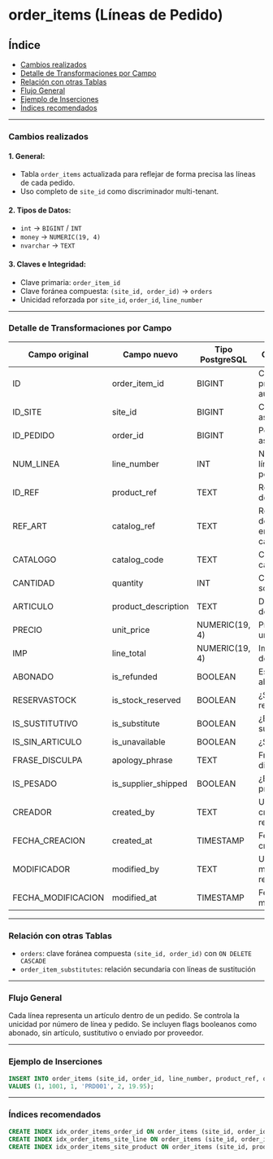 # order_items (Líneas de Pedido)

## Índice

* [Cambios realizados](#cambios-realizados)
* [Detalle de Transformaciones por Campo](#detalle-de-transformaciones-por-campo)
* [Relación con otras Tablas](#relación-con-otras-tablas)
* [Flujo General](#flujo-general)
* [Ejemplo de Inserciones](#ejemplo-de-inserciones)
* [Índices recomendados](#índices-recomendados)

---

### Cambios realizados

#### 1. General:

* Tabla `order_items` actualizada para reflejar de forma precisa las líneas de cada pedido.
* Uso completo de `site_id` como discriminador multi-tenant.

#### 2. Tipos de Datos:

* `int` → `BIGINT` / `INT`
* `money` → `NUMERIC(19, 4)`
* `nvarchar` → `TEXT`

#### 3. Claves e Integridad:

* Clave primaria: `order_item_id`
* Clave foránea compuesta: `(site_id, order_id)` → `orders`
* Unicidad reforzada por `site_id`, `order_id`, `line_number`

---

### Detalle de Transformaciones por Campo

| Campo original      | Campo nuevo           | Tipo PostgreSQL | Comentario                             |
| ------------------- | --------------------- | --------------- | -------------------------------------- |
| ID                  | order_item_id         | BIGINT          | Clave primaria autonumérica            |
| ID_SITE             | site_id               | BIGINT          | Cliente (sitio) asociado               |
| ID_PEDIDO           | order_id              | BIGINT          | Pedido asociado                        |
| NUM_LINEA           | line_number           | INT             | Número de línea del pedido             |
| ID_REF              | product_ref           | TEXT            | Referencia del producto                |
| REF_ART             | catalog_ref           | TEXT            | Referencia del artículo en el catálogo |
| CATALOGO            | catalog_code          | TEXT            | Código del catálogo                    |
| CANTIDAD            | quantity              | INT             | Cantidad solicitada                    |
| ARTICULO            | product_description   | TEXT            | Descripción del producto               |
| PRECIO              | unit_price            | NUMERIC(19, 4)  | Precio unitario                        |
| IMP                 | line_total            | NUMERIC(19, 4)  | Importe total de la línea              |
| ABONADO             | is_refunded           | BOOLEAN         | Estado de abono                        |
| RESERVASTOCK        | is_stock_reserved     | BOOLEAN         | ¿Stock reservado?                      |
| IS_SUSTITUTIVO      | is_substitute         | BOOLEAN         | ¿Es sustitutivo?                       |
| IS_SIN_ARTICULO     | is_unavailable        | BOOLEAN         | ¿Sin artículo?                         |
| FRASE_DISCULPA      | apology_phrase        | TEXT            | Frase de disculpa                      |
| IS_PESADO           | is_supplier_shipped   | BOOLEAN         | ¿Envío del proveedor?                  |
| CREADOR             | created_by            | TEXT            | Usuario que creó el registro           |
| FECHA_CREACION      | created_at            | TIMESTAMP       | Fecha de creación                      |
| MODIFICADOR         | modified_by           | TEXT            | Usuario que modificó el registro       |
| FECHA_MODIFICACION  | modified_at           | TIMESTAMP       | Fecha de modificación                  |

---

### Relación con otras Tablas

* `orders`: clave foránea compuesta `(site_id, order_id)` con `ON DELETE CASCADE`
* `order_item_substitutes`: relación secundaria con líneas de sustitución

---

### Flujo General

Cada línea representa un artículo dentro de un pedido. Se controla la unicidad por número de línea y pedido. Se incluyen flags booleanos como abonado, sin artículo, sustitutivo o enviado por proveedor.

---

### Ejemplo de Inserciones

```sql
INSERT INTO order_items (site_id, order_id, line_number, product_ref, quantity, unit_price)
VALUES (1, 1001, 1, 'PRD001', 2, 19.95);
```

---

### Índices recomendados

```sql
CREATE INDEX idx_order_items_order_id ON order_items (site_id, order_id);
CREATE INDEX idx_order_items_site_line ON order_items (site_id, order_id, line_number);
CREATE INDEX idx_order_items_site_product ON order_items (site_id, product_ref);
```
